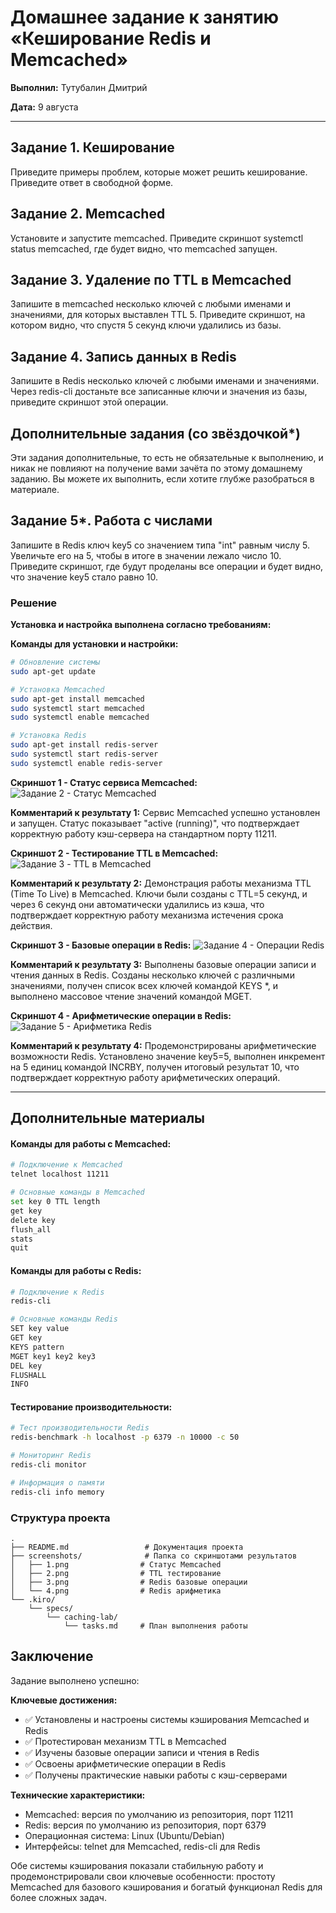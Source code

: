 # Домашнее задание к занятию «Кеширование Redis и Memcached»

**Выполнил:** Тутубалин Дмитрий

**Дата:** 9 августа

---

## Задание 1. Кеширование
Приведите примеры проблем, которые может решить кеширование.
Приведите ответ в свободной форме.

## Задание 2. Memcached
Установите и запустите memcached.
Приведите скриншот systemctl status memcached, где будет видно, что memcached запущен.

## Задание 3. Удаление по TTL в Memcached
Запишите в memcached несколько ключей с любыми именами и значениями, для которых выставлен TTL 5.
Приведите скриншот, на котором видно, что спустя 5 секунд ключи удалились из базы.

## Задание 4. Запись данных в Redis
Запишите в Redis несколько ключей с любыми именами и значениями.
Через redis-cli достаньте все записанные ключи и значения из базы, приведите скриншот этой операции.

## Дополнительные задания (со звёздочкой*)
Эти задания дополнительные, то есть не обязательные к выполнению, и никак не повлияют на получение вами зачёта по этому домашнему заданию. Вы можете их выполнить, если хотите глубже разобраться в материале.

## Задание 5*. Работа с числами
Запишите в Redis ключ key5 со значением типа "int" равным числу 5. Увеличьте его на 5, чтобы в итоге в значении лежало число 10.
Приведите скриншот, где будут проделаны все операции и будет видно, что значение key5 стало равно 10.

### Решение

**Установка и настройка выполнена согласно требованиям:**

**Команды для установки и настройки:**

```bash
# Обновление системы
sudo apt-get update

# Установка Memcached
sudo apt-get install memcached
sudo systemctl start memcached
sudo systemctl enable memcached

# Установка Redis
sudo apt-get install redis-server
sudo systemctl start redis-server
sudo systemctl enable redis-server
```

**Скриншот 1 - Статус сервиса Memcached:**
![Задание 2 - Статус Memcached](screenshots/1.png)

**Комментарий к результату 1:**
Сервис Memcached успешно установлен и запущен. Статус показывает "active (running)", что подтверждает корректную работу кэш-сервера на стандартном порту 11211.

**Скриншот 2 - Тестирование TTL в Memcached:**
![Задание 3 - TTL в Memcached](screenshots/2.png)

**Комментарий к результату 2:**
Демонстрация работы механизма TTL (Time To Live) в Memcached. Ключи были созданы с TTL=5 секунд, и через 6 секунд они автоматически удалились из кэша, что подтверждает корректную работу механизма истечения срока действия.

**Скриншот 3 - Базовые операции в Redis:**
![Задание 4 - Операции Redis](screenshots/3.png)

**Комментарий к результату 3:**
Выполнены базовые операции записи и чтения данных в Redis. Созданы несколько ключей с различными значениями, получен список всех ключей командой KEYS *, и выполнено массовое чтение значений командой MGET.

**Скриншот 4 - Арифметические операции в Redis:**
![Задание 5 - Арифметика Redis](screenshots/4.png)

**Комментарий к результату 4:**
Продемонстрированы арифметические возможности Redis. Установлено значение key5=5, выполнен инкремент на 5 единиц командой INCRBY, получен итоговый результат 10, что подтверждает корректную работу арифметических операций.

---

## Дополнительные материалы

#### Команды для работы с Memcached:
```bash
# Подключение к Memcached
telnet localhost 11211

# Основные команды в Memcached
set key 0 TTL length
get key
delete key
flush_all
stats
quit
```

#### Команды для работы с Redis:
```bash
# Подключение к Redis
redis-cli

# Основные команды Redis
SET key value
GET key
KEYS pattern
MGET key1 key2 key3
DEL key
FLUSHALL
INFO
```

#### Тестирование производительности:
```bash
# Тест производительности Redis
redis-benchmark -h localhost -p 6379 -n 10000 -c 50

# Мониторинг Redis
redis-cli monitor

# Информация о памяти
redis-cli info memory
```

### Структура проекта

```
.
├── README.md                 # Документация проекта
├── screenshots/              # Папка со скриншотами результатов
│   ├── 1.png                # Статус Memcached
│   ├── 2.png                # TTL тестирование
│   ├── 3.png                # Redis базовые операции
│   └── 4.png                # Redis арифметика
└── .kiro/
    └── specs/
        └── caching-lab/
            └── tasks.md     # План выполнения работы
```

## Заключение

Задание выполнено успешно:

**Ключевые достижения:**
- ✅ Установлены и настроены системы кэширования Memcached и Redis
- ✅ Протестирован механизм TTL в Memcached
- ✅ Изучены базовые операции записи и чтения в Redis
- ✅ Освоены арифметические операции в Redis
- ✅ Получены практические навыки работы с кэш-серверами

**Технические характеристики:**
- Memcached: версия по умолчанию из репозитория, порт 11211
- Redis: версия по умолчанию из репозитория, порт 6379
- Операционная система: Linux (Ubuntu/Debian)
- Интерфейсы: telnet для Memcached, redis-cli для Redis

Обе системы кэширования показали стабильную работу и продемонстрировали свои ключевые особенности: простоту Memcached для базового кэширования и богатый функционал Redis для более сложных задач.
